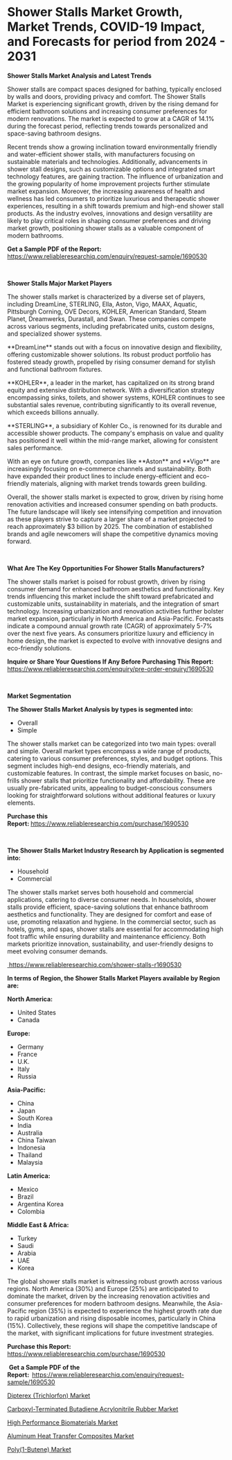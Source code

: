 <p><h1>Shower Stalls Market Growth, Market Trends, COVID-19 Impact, and Forecasts for period from 2024 - 2031</h1></p><p><strong>Shower Stalls Market Analysis and Latest Trends</strong></p>
<p><p>Shower stalls are compact spaces designed for bathing, typically enclosed by walls and doors, providing privacy and comfort. The Shower Stalls Market is experiencing significant growth, driven by the rising demand for efficient bathroom solutions and increasing consumer preferences for modern renovations. The market is expected to grow at a CAGR of 14.1% during the forecast period, reflecting trends towards personalized and space-saving bathroom designs.</p><p>Recent trends show a growing inclination toward environmentally friendly and water-efficient shower stalls, with manufacturers focusing on sustainable materials and technologies. Additionally, advancements in shower stall designs, such as customizable options and integrated smart technology features, are gaining traction. The influence of urbanization and the growing popularity of home improvement projects further stimulate market expansion. Moreover, the increasing awareness of health and wellness has led consumers to prioritize luxurious and therapeutic shower experiences, resulting in a shift towards premium and high-end shower stall products. As the industry evolves, innovations and design versatility are likely to play critical roles in shaping consumer preferences and driving market growth, positioning shower stalls as a valuable component of modern bathrooms.</p></p>
<p><strong>Get a Sample PDF of the Report:&nbsp;</strong> <a href="https://www.reliableresearchiq.com/enquiry/request-sample/1690530?utm_campaign=1735&utm_medium=2&utm_source=Github&utm_content=ia&utm_term=17102024&utm_id=shower-stalls">https://www.reliableresearchiq.com/enquiry/request-sample/1690530</a></p>
<p>&nbsp;</p>
<p><strong>Shower Stalls Major Market Players</strong></p>
<p><p>The shower stalls market is characterized by a diverse set of players, including DreamLine, STERLING, Ella, Aston, Vigo, MAAX, Aquatic, Pittsburgh Corning, OVE Decors, KOHLER, American Standard, Steam Planet, Dreamwerks, Durastall, and Swan. These companies compete across various segments, including prefabricated units, custom designs, and specialized shower systems.</p><p>**DreamLine** stands out with a focus on innovative design and flexibility, offering customizable shower solutions. Its robust product portfolio has fostered steady growth, propelled by rising consumer demand for stylish and functional bathroom fixtures. </p><p>**KOHLER**, a leader in the market, has capitalized on its strong brand equity and extensive distribution network. With a diversification strategy encompassing sinks, toilets, and shower systems, KOHLER continues to see substantial sales revenue, contributing significantly to its overall revenue, which exceeds billions annually.</p><p>**STERLING**, a subsidiary of Kohler Co., is renowned for its durable and accessible shower products. The company's emphasis on value and quality has positioned it well within the mid-range market, allowing for consistent sales performance.</p><p>With an eye on future growth, companies like **Aston** and **Vigo** are increasingly focusing on e-commerce channels and sustainability. Both have expanded their product lines to include energy-efficient and eco-friendly materials, aligning with market trends towards green building.</p><p>Overall, the shower stalls market is expected to grow, driven by rising home renovation activities and increased consumer spending on bath products. The future landscape will likely see intensifying competition and innovation as these players strive to capture a larger share of a market projected to reach approximately $3 billion by 2025. The combination of established brands and agile newcomers will shape the competitive dynamics moving forward.</p></p>
<p>&nbsp;</p>
<p><strong>What Are The Key Opportunities For Shower Stalls Manufacturers?</strong></p>
<p><p>The shower stalls market is poised for robust growth, driven by rising consumer demand for enhanced bathroom aesthetics and functionality. Key trends influencing this market include the shift toward prefabricated and customizable units, sustainability in materials, and the integration of smart technology. Increasing urbanization and renovation activities further bolster market expansion, particularly in North America and Asia-Pacific. Forecasts indicate a compound annual growth rate (CAGR) of approximately 5-7% over the next five years. As consumers prioritize luxury and efficiency in home design, the market is expected to evolve with innovative designs and eco-friendly solutions.</p></p>
<p><strong>Inquire or Share Your Questions If Any Before Purchasing This Report:</strong> <a href="https://www.reliableresearchiq.com/enquiry/pre-order-enquiry/1690530?utm_campaign=1735&utm_medium=2&utm_source=Github&utm_content=ia&utm_term=17102024&utm_id=shower-stalls">https://www.reliableresearchiq.com/enquiry/pre-order-enquiry/1690530</a></p>
<p>&nbsp;</p>
<p><strong>Market Segmentation</strong></p>
<p><strong>The Shower Stalls Market Analysis by types is segmented into:</strong></p>
<p><ul><li>Overall</li><li>Simple</li></ul></p>
<p><p>The shower stalls market can be categorized into two main types: overall and simple. Overall market types encompass a wide range of products, catering to various consumer preferences, styles, and budget options. This segment includes high-end designs, eco-friendly materials, and customizable features. In contrast, the simple market focuses on basic, no-frills shower stalls that prioritize functionality and affordability. These are usually pre-fabricated units, appealing to budget-conscious consumers looking for straightforward solutions without additional features or luxury elements.</p></p>
<p><strong>Purchase this Report:&nbsp;</strong><a href="https://www.reliableresearchiq.com/purchase/1690530?utm_campaign=1735&utm_medium=2&utm_source=Github&utm_content=ia&utm_term=17102024&utm_id=shower-stalls">https://www.reliableresearchiq.com/purchase/1690530</a></p>
<p>&nbsp;</p>
<p><strong>The Shower Stalls Market Industry Research by Application is segmented into:</strong></p>
<p><ul><li>Household</li><li>Commercial</li></ul></p>
<p><p>The shower stalls market serves both household and commercial applications, catering to diverse consumer needs. In households, shower stalls provide efficient, space-saving solutions that enhance bathroom aesthetics and functionality. They are designed for comfort and ease of use, promoting relaxation and hygiene. In the commercial sector, such as hotels, gyms, and spas, shower stalls are essential for accommodating high foot traffic while ensuring durability and maintenance efficiency. Both markets prioritize innovation, sustainability, and user-friendly designs to meet evolving consumer demands.</p></p>
<p><a href="https://www.reliableresearchiq.com/shower-stalls-r1690530?utm_campaign=1735&utm_medium=2&utm_source=Github&utm_content=ia&utm_term=17102024&utm_id=shower-stalls">&nbsp;https://www.reliableresearchiq.com/shower-stalls-r1690530</a></p>
<p><strong>In terms of Region, the Shower Stalls Market Players available by Region are:</strong></p>
<p>
    <p> <strong> North America: </strong>
        <ul>
            <li>United States</li>
            <li>Canada</li>
        </ul>
        </p> 
    <p> <strong> Europe: </strong>
        <ul>
            <li>Germany</li>
            <li>France</li>
            <li>U.K.</li>
            <li>Italy</li>
            <li>Russia</li>
        </ul>
        </p> 
    <p> <strong> Asia-Pacific: </strong>
        <ul>
            <li>China</li>
            <li>Japan</li>
            <li>South Korea</li>
            <li>India</li>
            <li>Australia</li>
            <li>China Taiwan</li>
            <li>Indonesia</li>
            <li>Thailand</li>
            <li>Malaysia</li>
        </ul>
        </p> 
    <p> <strong> Latin America: </strong>
        <ul>
            <li>Mexico</li>
            <li>Brazil</li>
            <li>Argentina Korea</li>
            <li>Colombia</li>
        </ul>
        </p> 
    <p> <strong> Middle East & Africa: </strong>
        <ul>
            <li>Turkey</li>
            <li>Saudi</li>
            <li>Arabia</li>
            <li>UAE</li>
            <li>Korea</li>
        </ul>
    </p>
    </p>
<p><p>The global shower stalls market is witnessing robust growth across various regions. North America (30%) and Europe (25%) are anticipated to dominate the market, driven by the increasing renovation activities and consumer preferences for modern bathroom designs. Meanwhile, the Asia-Pacific region (35%) is expected to experience the highest growth rate due to rapid urbanization and rising disposable incomes, particularly in China (15%). Collectively, these regions will shape the competitive landscape of the market, with significant implications for future investment strategies.</p></p>
<p><strong>Purchase this Report: </strong><a href="https://www.reliableresearchiq.com/purchase/1690530?utm_campaign=1735&utm_medium=2&utm_source=Github&utm_content=ia&utm_term=17102024&utm_id=shower-stalls">https://www.reliableresearchiq.com/purchase/1690530</a></p>
<p>&nbsp;<strong>Get a Sample PDF of the Report:&nbsp;&nbsp;</strong><a href="https://www.reliableresearchiq.com/enquiry/request-sample/1690530?utm_campaign=1735&utm_medium=2&utm_source=Github&utm_content=ia&utm_term=17102024&utm_id=shower-stalls">https://www.reliableresearchiq.com/enquiry/request-sample/1690530</a></p>
<p><strong></strong></p>
<p><p><a href="https://www.linkedin.com/pulse/dipterex-trichlorfon-market-forecasts-trends-impact-analysis-tc0if?utm_campaign=1735&utm_medium=2&utm_source=Github&utm_content=ia&utm_term=17102024&utm_id=shower-stalls">Dipterex (Trichlorfon) Market</a></p><p><a href="https://www.linkedin.com/pulse/carboxyl-terminated-butadiene-acrylonitrile-rubber-market-size-7warf?utm_campaign=1735&utm_medium=2&utm_source=Github&utm_content=ia&utm_term=17102024&utm_id=shower-stalls">Carboxyl-Terminated Butadiene Acrylonitrile Rubber Market</a></p><p><a href="https://www.linkedin.com/pulse/high-performance-biomaterials-market-outlook-current-assessment-qe5ue?utm_campaign=1735&utm_medium=2&utm_source=Github&utm_content=ia&utm_term=17102024&utm_id=shower-stalls">High Performance Biomaterials Market</a></p><p><a href="https://www.linkedin.com/pulse/global-aluminum-heat-transfer-composites-market-pulse-trends-vwckf?utm_campaign=1735&utm_medium=2&utm_source=Github&utm_content=ia&utm_term=17102024&utm_id=shower-stalls">Aluminum Heat Transfer Composites Market</a></p><p><a href="https://www.linkedin.com/pulse/evaluating-global-poly1-butene-market-trends-growth-opportunities-hzunf?utm_campaign=1735&utm_medium=2&utm_source=Github&utm_content=ia&utm_term=17102024&utm_id=shower-stalls">Poly(1-Butene) Market</a></p></p>